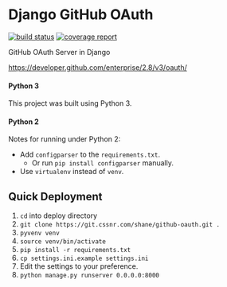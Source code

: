 # Django GitHub OAuth

[![build status](https://git.cssnr.com/shane/github-oauth/badges/master/build.svg)](https://git.cssnr.com/shane/github-oauth/commits/master) [![coverage report](https://git.cssnr.com/shane/github-oauth/badges/master/coverage.svg)](https://git.cssnr.com/shane/github-oauth/commits/master)

GitHub OAuth Server in Django

https://developer.github.com/enterprise/2.8/v3/oauth/

#### Python 3

This project was built using Python 3.

#### Python 2

Notes for running under Python 2:

- Add `configparser` to the `requirements.txt`.
    - Or run `pip install configparser` manually.
- Use `virtualenv` instead of `venv`.

## Quick Deployment

1. `cd` into deploy directory
2. `git clone https://git.cssnr.com/shane/github-oauth.git .`
3. `pyvenv venv`
4. `source venv/bin/activate`
5. `pip install -r requirements.txt`
6. `cp settings.ini.example settings.ini`
7. Edit the settings to your preference.
8. `python manage.py runserver 0.0.0.0:8000`
